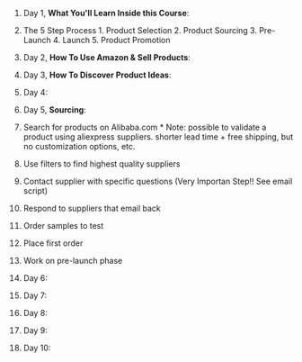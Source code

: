 1. Day 1, **What You'll Learn Inside this Course**:
  1. The 5 Step Process
    1. Product Selection
    2. Product Sourcing
    3. Pre-Launch
    4. Launch 
    5. Product Promotion

2. Day 2, **How To Use Amazon & Sell Products**:


3. Day 3, **How To Discover Product Ideas**:


4. Day 4:


5. Day 5, **Sourcing**:
  1. Search for products on Alibaba.com
    * Note: possible to validate a product using aliexpress suppliers. shorter lead time + free shipping, but no customization options, etc.
  2. Use filters to find highest quality suppliers
  3. Contact supplier with specific questions (Very Importan Step!! See email script)
  4. Respond to suppliers that email back
  5. Order samples to test
  6. Place first order
  7. Work on pre-launch phase


6. Day 6:


7. Day 7:


8. Day 8:


9. Day 9:


10. Day 10: